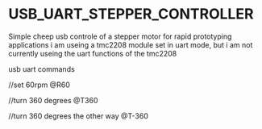 # USB_UART_STEPPER_CONTROLLER
Simple cheep usb controle of a stepper motor for rapid prototyping applications
i am useing a tmc2208 module set in uart mode, but i am not currently useing the uart functions of the tmc2208

usb uart commands

//set 60rpm
@R60

//turn 360 degrees
@T360

//turn 360 degrees the other way
@T-360
